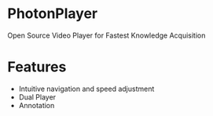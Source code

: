 # PhotonPlayer
Open Source Video Player for Fastest Knowledge Acquisition

# Features
- Intuitive navigation and speed adjustment
- Dual Player
- Annotation
